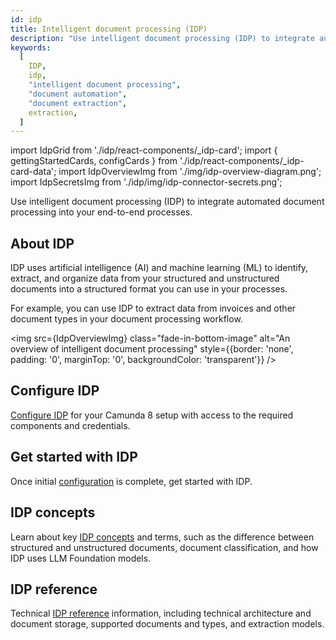 ```yaml
---
id: idp
title: Intelligent document processing (IDP)
description: "Use intelligent document processing (IDP) to integrate automated document processing into your end-to-end processes."
keywords:
  [
    IDP,
    idp,
    "intelligent document processing",
    "document automation",
    "document extraction",
    extraction,
  ]
---
```


import IdpGrid from './idp/react-components/\_idp-card';
import { gettingStartedCards, configCards } from './idp/react-components/\_idp-card-data';
import IdpOverviewImg from './img/idp-overview-diagram.png';
import IdpSecretsImg from './idp/img/idp-connector-secrets.png';

Use intelligent document processing (IDP) to integrate automated document processing into your end-to-end processes.

## About IDP

IDP uses artificial intelligence (AI) and machine learning (ML) to identify, extract, and organize data from your structured and unstructured documents into a structured format you can use in your processes.

For example, you can use IDP to extract data from invoices and other document types in your document processing workflow.

<img src={IdpOverviewImg} class="fade-in-bottom-image" alt="An overview of intelligent document processing" style={{border: 'none', padding: '0', marginTop: '0', backgroundColor: 'transparent'}} />

## Configure IDP

[Configure IDP](idp/idp-configuration.md) for your Camunda 8 setup with access to the required components and credentials.

<IdpGrid idp={configCards} />

## Get started with IDP

Once initial [configuration](idp/idp-configuration.md#configure-idp) is complete, get started with IDP.

<IdpGrid idp={gettingStartedCards} />

<!-- 1. Create and publish your IDP projects in your IDP application folder:

   - Create a [document extraction](idp/idp-document-extraction.md) project to identify and extract data from a single type of document (for example, an invoice).

   - Create a [document automation](idp/idp-document-automation.md) project to automatically extract data from larger, more complex documents (for example, a multi-page PDF document made up of many types of documents and data). This project type is based on and requires one or more linked document extraction project(s). -->

## IDP concepts

Learn about key [IDP concepts](idp/idp-key-concepts.md) and terms, such as the difference between structured and unstructured documents, document classification, and how IDP uses LLM Foundation models.

## IDP reference

Technical [IDP reference](idp/idp-reference.md) information, including technical architecture and document storage, supported documents and types, and extraction models.

